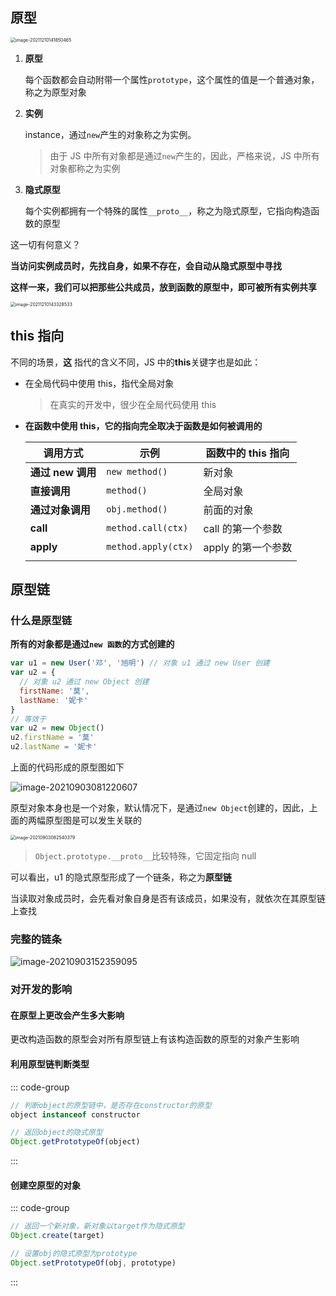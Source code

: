 ## 原型

<img src="http://mdrs.yuanjin.tech/img/20211210141850.png" alt="image-20211210141850465" style="zoom:50%;" />

1. **原型**

   每个函数都会自动附带一个属性`prototype`，这个属性的值是一个普通对象，称之为原型对象

2. **实例**

   instance，通过`new`产生的对象称之为实例。

   > 由于 JS 中所有对象都是通过`new`产生的，因此，严格来说，JS 中所有对象都称之为实例

3. **隐式原型**

   每个实例都拥有一个特殊的属性`__proto__`，称之为隐式原型，它指向构造函数的原型

这一切有何意义？

**当访问实例成员时，先找自身，如果不存在，会自动从隐式原型中寻找**

**这样一来，我们可以把那些公共成员，放到函数的原型中，即可被所有实例共享**

<img src="http://mdrs.yuanjin.tech/img/20211210143328.png" alt="image-20211210143328533" style="zoom:50%;" />

## this 指向

不同的场景，**这** 指代的含义不同，JS 中的**this**关键字也是如此：

- 在全局代码中使用 this，指代全局对象

  > 在真实的开发中，很少在全局代码使用 this

- **在函数中使用 this，它的指向完全取决于函数是如何被调用的**

  | 调用方式          | 示例                | 函数中的 this 指向 |
  | ----------------- | ------------------- | ------------------ |
  | **通过 new 调用** | `new method()`      | 新对象             |
  | **直接调用**      | `method()`          | 全局对象           |
  | **通过对象调用**  | `obj.method()`      | 前面的对象         |
  | **call**          | `method.call(ctx)`  | call 的第一个参数  |
  | **apply**         | `method.apply(ctx)` | apply 的第一个参数 |
  |                   |                     |                    |

## 原型链

### 什么是原型链

**所有的对象都是通过`new 函数`的方式创建的**

```js
var u1 = new User('邓', '旭明') // 对象 u1 通过 new User 创建
var u2 = {
  // 对象 u2 通过 new Object 创建
  firstName: '莫',
  lastName: '妮卡'
}
// 等效于
var u2 = new Object()
u2.firstName = '莫'
u2.lastName = '妮卡'
```

上面的代码形成的原型图如下

![image-20210903081220607](http://mdrs.yuanjin.tech/img/20210903081220.png)

原型对象本身也是一个对象，默认情况下，是通过`new Object`创建的，因此，上面的两幅原型图是可以发生关联的

<img src="http://mdrs.yuanjin.tech/img/20210903082540.png" alt="image-20210903082540379" style="zoom:50%;" />

> `Object.prototype.__proto__`比较特殊，它固定指向 null

可以看出，u1 的隐式原型形成了一个链条，称之为**原型链**

当读取对象成员时，会先看对象自身是否有该成员，如果没有，就依次在其原型链上查找

### 完整的链条

![image-20210903152359095](http://mdrs.yuanjin.tech/img/20210903152359.png)

### 对开发的影响

#### 在原型上更改会产生多大影响

更改构造函数的原型会对所有原型链上有该构造函数的原型的对象产生影响

#### 利用原型链判断类型

::: code-group

```js [instanceof关键字【常用】]
// 判断object的原型链中，是否存在constructor的原型
object instanceof constructor
```

```js [Object.getPrototypeOf()【不常用】]
// 返回object的隐式原型
Object.getPrototypeOf(object)
```

:::

#### 创建空原型的对象

::: code-group

```js [Object.create()]
// 返回一个新对象，新对象以target作为隐式原型
Object.create(target)
```

```js [Object.setPrototypeOf()]
// 设置obj的隐式原型为prototype
Object.setPrototypeOf(obj, prototype)
```

:::
